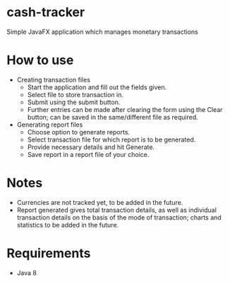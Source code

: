 # cash-tracker
Simple JavaFX application which manages monetary transactions

# How to use
- Creating transaction files
  - Start the application and fill out the fields given.
  - Select file to store transaction in.
  - Submit using the submit button.
  - Further entries can be made after clearing the form using the Clear button; can be saved in the same/different file as required.
- Generating report files
  - Choose option to generate reports.
  - Select transaction file for which report is to be generated.
  - Provide necessary details and hit Generate.
  - Save report in a report file of your choice.

# Notes
- Currencies are not tracked yet, to be added in the future.
- Report generated gives total transaction details, as well as individual transaction details on the basis of the mode of transaction; charts and statistics to be added in the future.

# Requirements
- Java 8
